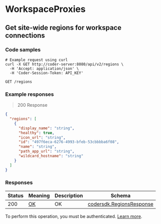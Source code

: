 # WorkspaceProxies

## Get site-wide regions for workspace connections

### Code samples

```shell
# Example request using curl
curl -X GET http://coder-server:8080/api/v2/regions \
  -H 'Accept: application/json' \
  -H 'Coder-Session-Token: API_KEY'
```

`GET /regions`

### Example responses

> 200 Response

```json
{
  "regions": [
    {
      "display_name": "string",
      "healthy": true,
      "icon_url": "string",
      "id": "497f6eca-6276-4993-bfeb-53cbbbba6f08",
      "name": "string",
      "path_app_url": "string",
      "wildcard_hostname": "string"
    }
  ]
}
```

### Responses

| Status | Meaning                                                 | Description | Schema                                                         |
| ------ | ------------------------------------------------------- | ----------- | -------------------------------------------------------------- |
| 200    | [OK](https://tools.ietf.org/html/rfc7231#section-6.3.1) | OK          | [codersdk.RegionsResponse](schemas.md#codersdkregionsresponse) |

To perform this operation, you must be authenticated. [Learn more](authentication.md).
